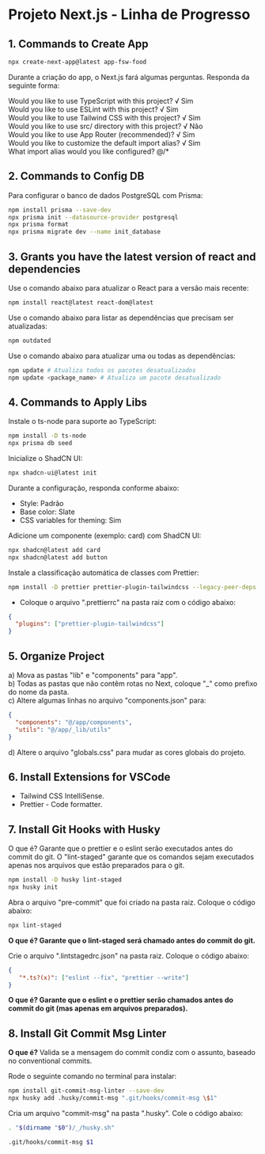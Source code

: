 
# Projeto Next.js - Linha de Progresso

## 1. Commands to Create App

```bash
npx create-next-app@latest app-fsw-food
```

Durante a criação do app, o Next.js fará algumas perguntas. Responda da seguinte forma:

Would you like to use TypeScript with this project? √ Sim  
Would you like to use ESLint with this project? √ Sim  
Would you like to use Tailwind CSS with this project? √ Sim  
Would you like to use src/ directory with this project? √ Não  
Would you like to use App Router (recommended)? √ Sim  
Would you like to customize the default import alias? √ Sim  
What import alias would you like configured? @/*  

## 2. Commands to Config DB

Para configurar o banco de dados PostgreSQL com Prisma:

```bash
npm install prisma --save-dev
npx prisma init --datasource-provider postgresql
npx prisma format
npx prisma migrate dev --name init_database
```

## 3. Grants you have the latest version of react and dependencies

Use o comando abaixo para atualizar o React para a versão mais recente:

```bash
npm install react@latest react-dom@latest
```

Use o comando abaixo para listar as dependências que precisam ser atualizadas:

```bash
npm outdated
```

Use o comando abaixo para atualizar uma ou todas as dependências:

```bash
npm update # Atualiza todos os pacotes desatualizados
npm update <package_name> # Atualiza um pacote desatualizado
```

## 4. Commands to Apply Libs

Instale o ts-node para suporte ao TypeScript:

```bash
npm install -D ts-node
npx prisma db seed
```

Inicialize o ShadCN UI:

```bash
npx shadcn-ui@latest init
```

Durante a configuração, responda conforme abaixo:

* Style: Padrão  
* Base color: Slate  
* CSS variables for theming: Sim  

Adicione um componente (exemplo: card) com ShadCN UI:

```bash
npx shadcn@latest add card
npx shadcn@latest add button
```

Instale a classificação automática de classes com Prettier:

```bash
npm install -D prettier prettier-plugin-tailwindcss --legacy-peer-deps
```

* Coloque o arquivo ".prettierrc" na pasta raiz com o código abaixo:

```json
{
  "plugins": ["prettier-plugin-tailwindcss"]
}
```

## 5. Organize Project

a) Mova as pastas "lib" e "components" para "app".  
b) Todas as pastas que não contêm rotas no Next, coloque "_" como prefixo do nome da pasta.  
c) Altere algumas linhas no arquivo "components.json" para:

```json
{
  "components": "@/app/components",
  "utils": "@/app/_lib/utils"
}
```

d) Altere o arquivo "globals.css" para mudar as cores globais do projeto.

## 6. Install Extensions for VSCode

- Tailwind CSS IntelliSense.  
- Prettier - Code formatter.

## 7. Install Git Hooks with Husky

O que é? Garante que o prettier e o eslint serão executados antes do commit do git. O "lint-staged" garante que os comandos sejam executados apenas nos arquivos que estão preparados para o git.

```bash
npm install -D husky lint-staged
npx husky init
```

Abra o arquivo "pre-commit" que foi criado na pasta raiz. Coloque o código abaixo:

```bash
npx lint-staged
```

**O que é? Garante que o lint-staged será chamado antes do commit do git.**

Crie o arquivo ".lintstagedrc.json" na pasta raiz. Coloque o código abaixo:

```json
{
   "*.ts?(x)": ["eslint --fix", "prettier --write"]
}
```

**O que é? Garante que o eslint e o prettier serão chamados antes do commit do git (mas apenas em arquivos preparados).**

## 8. Install Git Commit Msg Linter
**O que é?** Valida se a mensagem do commit condiz com o assunto, baseado no conventional commits.

Rode o seguinte comando no terminal para instalar:
``` bash
npm install git-commit-msg-linter --save-dev
npx husky add .husky/commit-msg ".git/hooks/commit-msg \$1"
```

Cria um arquivo "commit-msg" na pasta ".husky". Cole o código abaixo:
```bash
. "$(dirname "$0")/_/husky.sh"

.git/hooks/commit-msg $1
```